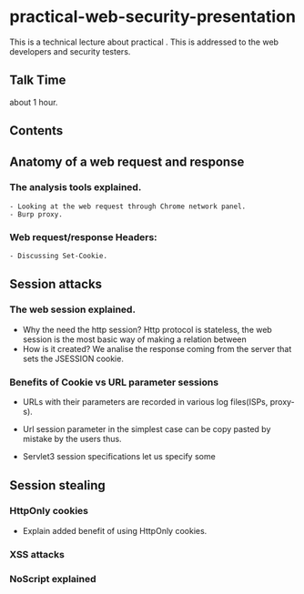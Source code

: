 practical-web-security-presentation
===
This is a technical lecture about practical . This is addressed to the web developers and security testers.


Talk Time
---------
  about 1 hour.


Contents
--------

## Anatomy of a web request and response
### The analysis tools explained.
    - Looking at the web request through Chrome network panel.
    - Burp proxy.

### Web request/response Headers:
    - Discussing Set-Cookie.


## Session attacks
### The web session explained.
- Why the need the http session? Http protocol is stateless, the web session is the most basic way of making a relation between
- How is it created? We analise the response coming from the server that sets the JSESSION cookie.


### Benefits of Cookie vs URL parameter sessions

- URLs with their parameters are recorded in various log files(ISPs, proxy-s).

- Url session parameter in the simplest case can be copy pasted by mistake by the users thus.

- Servlet3 session specifications let us specify some

## Session stealing


### HttpOnly cookies
- Explain added benefit of using HttpOnly cookies.


### XSS attacks

### NoScript explained
